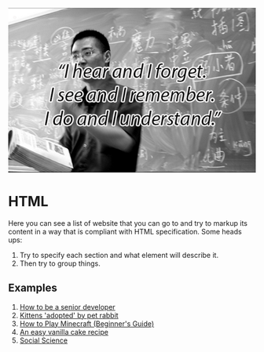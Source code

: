 ![Importance of practice](./hands-on-importance.png)

# HTML

Here you can see a list of website that you can go to and try to markup its content in a way that is compliant with HTML specification. Some heads ups:

1. Try to specify each section and what element will describe it.
2. Then try to group things.

## Examples

1. [How to be a senior developer](https://www.reddit.com/r/dotnet/comments/tew3vj/how_to_be_a_senior_developer/)
2. [Kittens 'adopted' by pet rabbit](http://news.bbc.co.uk/2/hi/uk_news/scotland/north_east/7101506.stm)
3. [How to Play Minecraft (Beginner's Guide)](https://www.dummies.com/article/home-auto-hobbies/games/online-games/minecraft/how-to-play-minecraft-145084/)
4. [An easy vanilla cake recipe](https://www.houseandgarden.co.uk/recipe/simple-vanilla-cake-recipe)
5. [Social Science](https://owlcation.com/social-sciences/)
